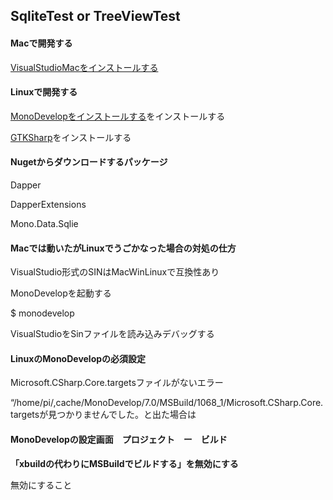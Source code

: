 ## SqliteTest or TreeViewTest

#### Macで開発する

[VisualStudioMacをインストールする](https://docs.microsoft.com/ja-jp/visualstudio/mac/installation?view=vsmac-2019)

#### Linuxで開発する

[MonoDevelopをインストールする](https://www.monodevelop.com/download/#fndtn-download-lin-raspbian)をインストールする

[GTKSharp](https://www.mono-project.com/download/stable/#download-lin)をインストールする


#### Nugetからダウンロードするパッケージ

Dapper

DapperExtensions

Mono.Data.Sqlie


#### Macでは動いたがLinuxでうごかなった場合の対処の仕方

VisualStudio形式のSINはMacWinLinuxで互換性あり

MonoDevelopを起動する

$ monodevelop

VisualStudioをSinファイルを読み込みデバッグする

#### LinuxのMonoDevelopの必須設定

Microsoft.CSharp.Core.targetsファイルがないエラー

“/home/pi/,cache/MonoDevelop/7.0/MSBuild/1068_1/Microsoft.CSharp.Core.targetsが見つかりませんでした。と出た場合は

#### MonoDevelopの設定画面　プロジェクト　ー　ビルド
**「xbuildの代わりにMSBuildでビルドする」を無効にする**

無効にすること

